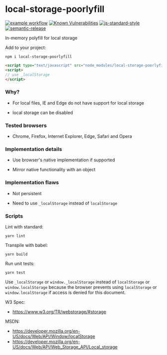 # local-storage-poorlyfill

[![example workflow](https://github.com/patkub/local-storage-poorlyfill/actions/workflows/node.js.yml/badge.svg)](https://github.com/patkub/local-storage-poorlyfill/actions/workflows/node.js.yml?branch=master)
[![Known Vulnerabilities](https://snyk.io/test/github/patkub/local-storage-poorlyfill/badge.svg?targetFile=package.json)](https://snyk.io/test/github/patkub/local-storage-poorlyfill?targetFile=package.json)
[![js-standard-style](https://img.shields.io/badge/code%20style-standard-brightgreen.svg)](http://standardjs.com)
[![semantic-release](https://img.shields.io/badge/%20%20%F0%9F%93%A6%F0%9F%9A%80-semantic--release-e10079.svg)](https://github.com/semantic-release/semantic-release)

In-memory polyfill for local storage

Add to your project:

`npm i local-storage-poorlyfill`

```html
<script type="text/javascript" src="node_modules/local-storage-poorlyfill/dist/local-storage-poorlyfill.js"></script>
<script>
// use _localStorage
</script>
```

### Why?

- For local files, IE and Edge do not have support for local storage

- local storage can be disabled

### Tested browsers

- Chrome, Firefox, Internet Explorer, Edge, Safari and Opera

### Implementation details

- Use browser's native implementation if supported

- Mirror native functionality with an object

### Implementation flaws

- Not persistent

- Need to use `_localStorage` instead of `localStorage`

### Scripts

Lint with standard:
```
yarn lint
```

Transpile with babel:
```
yarn build
```

Run unit tests:
```
yarn test
```

Use `_localStorage` or `window._localStorage` instead of `localStorage` or `window.localStorage` because the browser prevents using `localStorage` or `window.localStorage` if access is denied for this document.

W3 Spec:
- https://www.w3.org/TR/webstorage/#storage

MSDN:
- https://developer.mozilla.org/en-US/docs/Web/API/Window/localStorage
- https://developer.mozilla.org/en-US/docs/Web/API/Web_Storage_API/Local_storage
